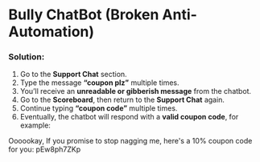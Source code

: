 # Bully ChatBot (Broken Anti-Automation)

### Solution:
1. Go to the **Support Chat** section.
2. Type the message **“coupon plz”** multiple times.
3. You’ll receive an **unreadable or gibberish message** from the chatbot.
4. Go to the **Scoreboard**, then return to the **Support Chat** again.
5. Continue typing **“coupon code”** multiple times.
6. Eventually, the chatbot will respond with a **valid coupon code**, for example:

Oooookay, If you promise to stop nagging me, here's a 10% coupon code for you: pEw8ph7ZKp